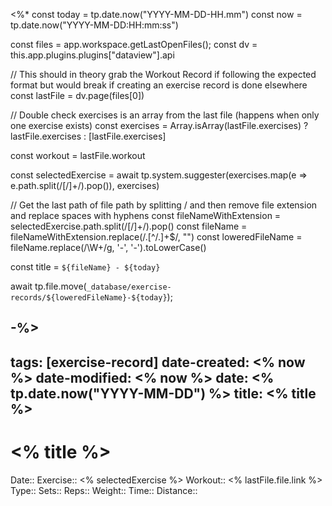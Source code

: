 <%*
const today = tp.date.now("YYYY-MM-DD-HH.mm")
const now = tp.date.now("YYYY-MM-DD:HH:mm:ss")

const files = app.workspace.getLastOpenFiles();
const dv = this.app.plugins.plugins["dataview"].api

// This should in theory grab the Workout Record if following the expected format but would break if creating an exercise record is done elsewhere
const lastFile = dv.page(files[0])

// Double check exercises is an array from the last file (happens when only one exercise exists)
const exercises = Array.isArray(lastFile.exercises) ? lastFile.exercises : [lastFile.exercises]

const workout = lastFile.workout

const selectedExercise = await tp.system.suggester(exercises.map(e => e.path.split(/[\/]+/).pop()), exercises)

// Get the last path of file path by splitting / and then remove file extension and replace spaces with hyphens
const fileNameWithExtension = selectedExercise.path.split(/[\/]+/).pop()
const fileName = fileNameWithExtension.replace(/\.[^/.]+$/, "")
const loweredFileName = fileName.replace(/\W+/g, '-', '-').toLowerCase()

const title = `${fileName} - ${today}`

await tp.file.move(`_database/exercise-records/${loweredFileName}-${today}`);

-%>
---
tags: [exercise-record]
date-created: <% now %>
date-modified: <% now %>
date: <% tp.date.now("YYYY-MM-DD") %>
title: <% title %>
---

# <% title %>

Date::
Exercise:: <% selectedExercise %>
Workout:: <% lastFile.file.link %>
Type::
Sets::
Reps::
Weight::
Time::
Distance::
